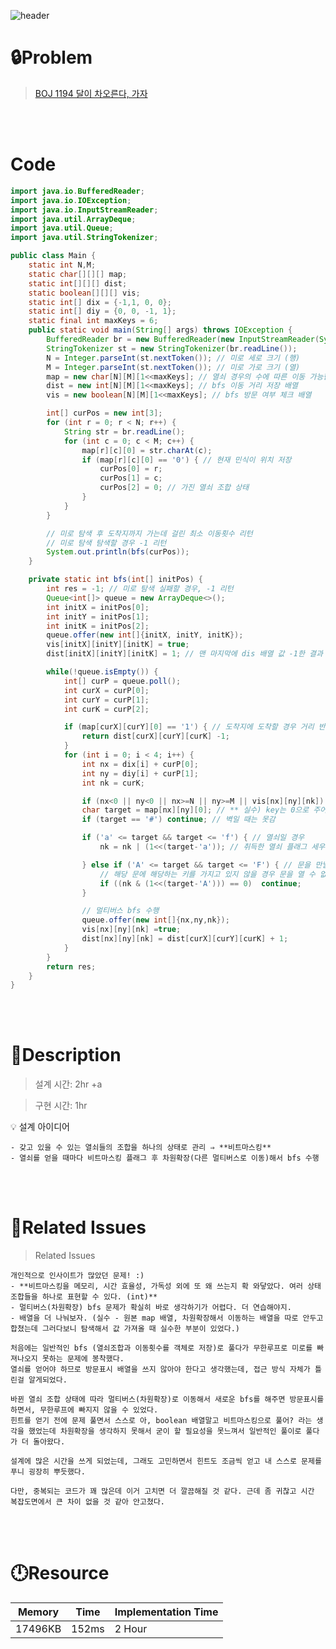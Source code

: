 ![header](https://capsule-render.vercel.app/api?type=waving&height=200&color=0:B2E6FF,100:FFB2D6&text=BOJ%201194&fontColor=FFFFFF&fontAlign=80&fontAlignY=35&fontSize=50)

# **🔒Problem**

> [BOJ 1194 달이 차오른다, 가자](https://www.acmicpc.net/problem/1194)

<br>
<br>

# **Code**

```java
import java.io.BufferedReader;
import java.io.IOException;
import java.io.InputStreamReader;
import java.util.ArrayDeque;
import java.util.Queue;
import java.util.StringTokenizer;

public class Main {
    static int N,M;
    static char[][][] map;
    static int[][][] dist;
    static boolean[][][] vis;
    static int[] dix = {-1,1, 0, 0};
    static int[] diy = {0, 0, -1, 1};
    static final int maxKeys = 6;
    public static void main(String[] args) throws IOException {
        BufferedReader br = new BufferedReader(new InputStreamReader(System.in));
        StringTokenizer st = new StringTokenizer(br.readLine());
        N = Integer.parseInt(st.nextToken()); // 미로 세로 크기 (행)
        M = Integer.parseInt(st.nextToken()); // 미로 가로 크기 (열)
        map = new char[N][M][1<<maxKeys]; // 열쇠 경우의 수에 따른 이동 가능한 맵 (멀티버스/차원확장)
        dist = new int[N][M][1<<maxKeys]; // bfs 이동 거리 저장 배열
        vis = new boolean[N][M][1<<maxKeys]; // bfs 방문 여부 체크 배열

        int[] curPos = new int[3];
        for (int r = 0; r < N; r++) {
            String str = br.readLine();
            for (int c = 0; c < M; c++) {
                map[r][c][0] = str.charAt(c);
                if (map[r][c][0] == '0') { // 현재 민식이 위치 저장
                    curPos[0] = r;
                    curPos[1] = c;
                    curPos[2] = 0; // 가진 열쇠 조합 상태
                }
            }
        }

        // 미로 탐색 후 도착지까지 가는데 걸린 최소 이동횟수 리턴
        // 미로 탐색 탐색할 경우 -1 리턴
        System.out.println(bfs(curPos));
    }

    private static int bfs(int[] initPos) {
        int res = -1; // 미로 탐색 실패할 경우, -1 리턴
        Queue<int[]> queue = new ArrayDeque<>();
        int initX = initPos[0];
        int initY = initPos[1];
        int initK = initPos[2];
        queue.offer(new int[]{initX, initY, initK});
        vis[initX][initY][initK] = true;
        dist[initX][initY][initK] = 1; // 맨 마지막에 dis 배열 값 -1한 결과 리턴

        while(!queue.isEmpty()) {
            int[] curP = queue.poll();
            int curX = curP[0];
            int curY = curP[1];
            int curK = curP[2];

            if (map[curX][curY][0] == '1') { // 도착지에 도착할 경우 거리 반환 후 종료
                return dist[curX][curY][curK] -1;
            }
            for (int i = 0; i < 4; i++) {
                int nx = dix[i] + curP[0];
                int ny = diy[i] + curP[1];
                int nk = curK;

                if (nx<0 || ny<0 || nx>=N || ny>=M || vis[nx][ny][nk]) continue;
                char target = map[nx][ny][0]; // ** 실수) key는 0으로 주어야 함! (타겟 탐색은 새 차원에서 하면 안된다. / 탐색 배열이랑 차원배열 자체를 나눴으면 실수 안했을듯?)
                if (target == '#') continue; // 벽일 때는 못감

                if ('a' <= target && target <= 'f') { // 열쇠일 경우
                    nk = nk | (1<<(target-'a')); // 취득한 열쇠 플래그 세우기

                } else if ('A' <= target && target <= 'F') { // 문을 만날 경우
                    // 해당 문에 해당하는 키를 가지고 있지 않을 경우 문을 열 수 없음
                    if ((nk & (1<<(target-'A'))) == 0)  continue;
                }

                // 멀티버스 bfs 수행
                queue.offer(new int[]{nx,ny,nk});
                vis[nx][ny][nk] =true;
                dist[nx][ny][nk] = dist[curX][curY][curK] + 1;
            }
        }
        return res;
    }
}


```

<br>
<br>

# **🔑Description**

> 설계 시간: 2hr +a

> 구현 시간: 1hr 
<aside>
💡 설계 아이디어

    - 갖고 있을 수 있는 열쇠들의 조합을 하나의 상태로 관리 ⇒ **비트마스킹**
    - 열쇠를 얻을 때마다 비트마스킹 플래그 후 차원확장(다른 멀티버스로 이동)해서 bfs 수행
</aside>

<br>
<br>

# **📑Related Issues**

> Related Issues
<aside>

    개인적으로 인사이트가 많았던 문제! :)
    - **비트마스킹을 메모리, 시간 효율성, 가독성 외에 또 왜 쓰는지 확 와닿았다. 여러 상태 조합들을 하나로 표현할 수 있다. (int)**
    - 멀티버스(차원확장) bfs 문제가 확실히 바로 생각하기가 어렵다. 더 연습해야지.
    - 배열을 더 나눠보자. (실수 - 원본 map 배열, 차원확장해서 이동하는 배열을 따로 안두고 합쳤는데 그러다보니 탐색해서 값 가져올 때 실수한 부분이 있었다.)

    처음에는 일반적인 bfs (열쇠조합과 이동횟수를 객체로 저장)로 풀다가 무한루프로 미로를 빠져나오지 못하는 문제에 봉착했다.
    열쇠를 얻어야 하므로 방문표시 배열을 쓰지 않아야 한다고 생각했는데, 접근 방식 자체가 틀린걸 알게되었다.
    
    바뀐 열쇠 조합 상태에 따라 멀티버스(차원확장)로 이동해서 새로운 bfs를 해주면 방문표시를 하면서, 무한루프에 빠지지 않을 수 있었다.
    힌트를 얻기 전에 문제 풀면서 스스로 아, boolean 배열말고 비트마스킹으로 풀어? 라는 생각을 했었는데 차원확장을 생각하지 못해서 굳이 할 필요성을 못느껴서 일반적인 풀이로 풀다가 더 돌아왔다.

    설계에 많은 시간을 쓰게 되었는데, 그래도 고민하면서 힌트도 조금씩 얻고 내 스스로 문제를 푸니 굉장히 뿌듯했다.

    다만, 중복되는 코드가 꽤 많은데 이거 고치면 더 깔끔해질 것 같다. 근데 좀 귀찮고 시간 복잡도면에서 큰 차이 없을 것 같아 안고쳤다.
    

</aside>

<br>
<br>

# **🕛Resource**

| Memory | Time  | Implementation Time |
| -- |-------|---------------------|
| 17496KB | 152ms | 2 Hour  |
